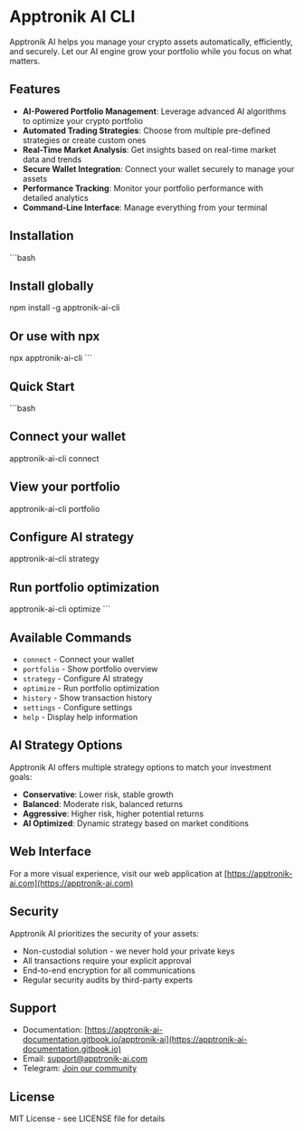 # Apptronik AI CLI

Apptronik AI helps you manage your crypto assets automatically, efficiently, and securely. Let our AI engine grow your portfolio while you focus on what matters.

## Features

- **AI-Powered Portfolio Management**: Leverage advanced AI algorithms to optimize your crypto portfolio
- **Automated Trading Strategies**: Choose from multiple pre-defined strategies or create custom ones
- **Real-Time Market Analysis**: Get insights based on real-time market data and trends
- **Secure Wallet Integration**: Connect your wallet securely to manage your assets
- **Performance Tracking**: Monitor your portfolio performance with detailed analytics
- **Command-Line Interface**: Manage everything from your terminal

## Installation

\`\`\`bash
## Install globally
npm install -g apptronik-ai-cli

## Or use with npx
npx apptronik-ai-cli
\`\`\`

## Quick Start

\`\`\`bash
## Connect your wallet
apptronik-ai-cli connect

## View your portfolio
apptronik-ai-cli portfolio

## Configure AI strategy
apptronik-ai-cli strategy

## Run portfolio optimization
apptronik-ai-cli optimize
\`\`\`

## Available Commands

- `connect` - Connect your wallet
- `portfolio` - Show portfolio overview
- `strategy` - Configure AI strategy
- `optimize` - Run portfolio optimization
- `history` - Show transaction history
- `settings` - Configure settings
- `help` - Display help information

## AI Strategy Options

Apptronik AI offers multiple strategy options to match your investment goals:

- **Conservative**: Lower risk, stable growth
- **Balanced**: Moderate risk, balanced returns
- **Aggressive**: Higher risk, higher potential returns
- **AI Optimized**: Dynamic strategy based on market conditions

## Web Interface

For a more visual experience, visit our web application at [https://apptronik-ai.com](https://apptronik-ai.com)

## Security

Apptronik AI prioritizes the security of your assets:

- Non-custodial solution - we never hold your private keys
- All transactions require your explicit approval
- End-to-end encryption for all communications
- Regular security audits by third-party experts

## Support

- Documentation: [https://apptronik-ai-documentation.gitbook.io/apptronik-ai](https://apptronik-ai-documentation.gitbook.io)
- Email: support@apptronik-ai.com
- Telegram: [Join our community](https://t.me/Apptronik_AI)

## License

MIT License - see LICENSE file for details
